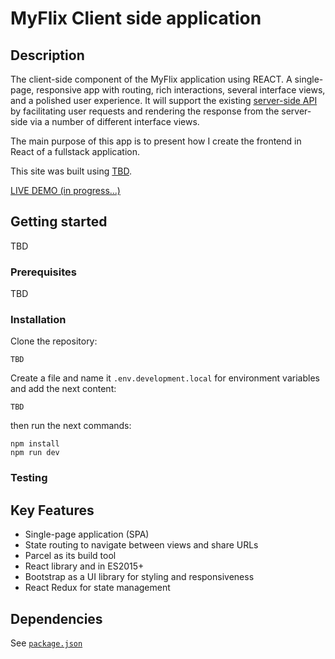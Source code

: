 # MyFlix Client side application

## Description

The client-side component of the MyFlix application using REACT. A single-page, responsive app with routing, rich interactions, several interface views, and a polished user experience. It will support the existing [server-side API](https://myflixapi.smartcoder.dev/) by facilitating user requests and rendering the response from the server-side via a number of different interface views.

The main purpose of this app is to present how I create the frontend in React of a fullstack application.

This site was built using [TBD]().

[LIVE DEMO (in progress...)](https://myflix.smartcoder.dev/)

## Getting started

TBD

### Prerequisites

TBD

### Installation

Clone the repository:

```shell
TBD

```

Create a file and name it `.env.development.local` for environment variables and add the next content:

```shell
TBD

```

then run the next commands:

```shell
npm install
npm run dev
```

### Testing

## Key Features

- Single-page application (SPA)
- State routing to navigate between views and share URLs
- Parcel as its build tool
- React library and in ES2015+
- Bootstrap as a UI library for styling and responsiveness
- React Redux for state management

## Dependencies

See [`package.json`](https://raw.githubusercontent.com/kal40/myflix/master/package.json)
